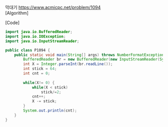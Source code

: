 막대기 https://www.acmicpc.net/problem/1094    
[Algorithm]



[Code]    
```java
import java.io.BufferedReader;
import java.io.IOException;
import java.io.InputStreamReader;

public class P1094 {
	public static void main(String[] args) throws NumberFormatException, IOException {
		BufferedReader br = new BufferedReader(new InputStreamReader(System.in));
		int X = Integer.parseInt(br.readLine()); 
		int stick = 64;
		int cnt = 0;
    
		while(X!= 0) {
			while(X < stick)
				stick/=2;
			cnt++;
			X -= stick;
		}	
		System.out.println(cnt);
	}
}
```

